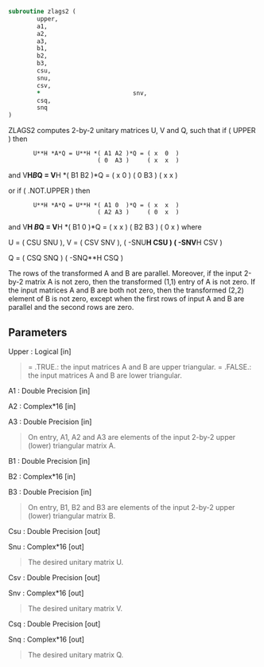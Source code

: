 ```fortran
subroutine zlags2 (
		upper,
		a1,
		a2,
		a3,
		b1,
		b2,
		b3,
		csu,
		snu,
		csv,
		*                          snv,
		csq,
		snq
)
```

 ZLAGS2 computes 2-by-2 unitary matrices U, V and Q, such
 that if ( UPPER ) then

           U**H *A*Q = U**H *( A1 A2 )*Q = ( x  0  )
                             ( 0  A3 )     ( x  x  )
 and
           V**H*B*Q = V**H *( B1 B2 )*Q = ( x  0  )
                            ( 0  B3 )     ( x  x  )

 or if ( .NOT.UPPER ) then

           U**H *A*Q = U**H *( A1 0  )*Q = ( x  x  )
                             ( A2 A3 )     ( 0  x  )
 and
           V**H *B*Q = V**H *( B1 0  )*Q = ( x  x  )
                             ( B2 B3 )     ( 0  x  )
 where

   U = (   CSU    SNU ), V = (  CSV    SNV ),
       ( -SNU**H  CSU )      ( -SNV**H CSV )

   Q = (   CSQ    SNQ )
       ( -SNQ**H  CSQ )

 The rows of the transformed A and B are parallel. Moreover, if the
 input 2-by-2 matrix A is not zero, then the transformed (1,1) entry
 of A is not zero. If the input matrices A and B are both not zero,
 then the transformed (2,2) element of B is not zero, except when the
 first rows of input A and B are parallel and the second rows are
 zero.

## Parameters
Upper : Logical [in]
> = .TRUE.: the input matrices A and B are upper triangular.
> = .FALSE.: the input matrices A and B are lower triangular.

A1 : Double Precision [in]

A2 : Complex*16 [in]

A3 : Double Precision [in]
> On entry, A1, A2 and A3 are elements of the input 2-by-2
> upper (lower) triangular matrix A.

B1 : Double Precision [in]

B2 : Complex*16 [in]

B3 : Double Precision [in]
> On entry, B1, B2 and B3 are elements of the input 2-by-2
> upper (lower) triangular matrix B.

Csu : Double Precision [out]

Snu : Complex*16 [out]
> The desired unitary matrix U.

Csv : Double Precision [out]

Snv : Complex*16 [out]
> The desired unitary matrix V.

Csq : Double Precision [out]

Snq : Complex*16 [out]
> The desired unitary matrix Q.

